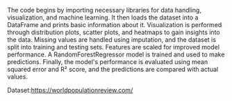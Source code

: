The code begins by importing necessary libraries for data handling, visualization, and machine learning. It then loads the dataset into a DataFrame and prints basic information about it. Visualization is performed through distribution plots, scatter plots, and heatmaps to gain insights into the data. Missing values are handled using imputation, and the dataset is split into training and testing sets. Features are scaled for improved model performance. A RandomForestRegressor model is trained and used to make predictions. Finally, the model's performance is evaluated using mean squared error and R² score, and the predictions are compared with actual values.

Dataset:https://worldpopulationreview.com/
